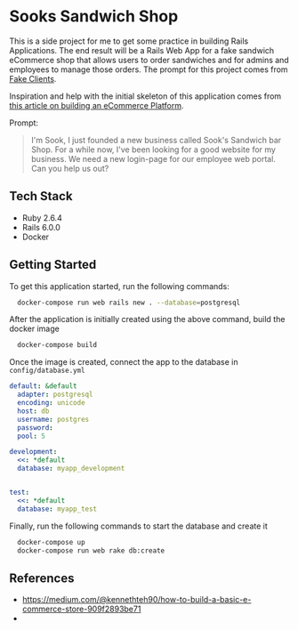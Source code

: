 # Sooks Sandwich Shop

This is a side project for me to get some practice in building Rails Applications. The end result will be a Rails Web App for a fake sandwich eCommerce shop that allows users to order sandwiches and for admins and employees to manage those orders. The prompt for this project comes from [Fake Clients](https://fakeclients.com).

Inspiration and help with the initial skeleton of this application comes from [this article on building an eCommerce Platform](https://web-crunch.com/ruby-on-rails-ecommerce-music-shop/).

Prompt:

> I'm Sook, I just founded a new business called Sook's Sandwich bar Shop. For a while now, I've been looking for a good website for my business.
> We need a new login-page for our employee web portal. Can you help us out?

## Tech Stack

- Ruby 2.6.4
- Rails 6.0.0
- Docker

## Getting Started

To get this application started, run the following commands:

```bash
  docker-compose run web rails new . --database=postgresql
```

After the application is initially created using the above command, build the docker image

```bash
  docker-compose build
```

Once the image is created, connect the app to the database in `config/database.yml`

```yml
default: &default
  adapter: postgresql
  encoding: unicode
  host: db
  username: postgres
  password:
  pool: 5

development:
  <<: *default
  database: myapp_development


test:
  <<: *default
  database: myapp_test
```

Finally, run the following commands to start the database and create it

```bash
  docker-compose up
  docker-compose run web rake db:create
```

## References

- https://medium.com/@kennethteh90/how-to-build-a-basic-e-commerce-store-909f2893be71
-
